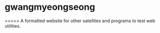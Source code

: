# gwangmyeongseong
=====
A formatted website for other satellites and programs to test web utilities.